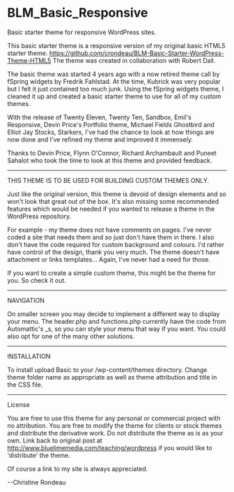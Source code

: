 BLM_Basic_Responsive
====================

Basic starter theme for responsive WordPress sites. 

This basic starter theme is a responsive version of my original basic HTML5 starter theme. 
https://github.com/crondeau/BLM-Basic-Starter-WordPress-Theme-HTML5
The theme was created in collaboration with Robert Dall.

The basic theme was started 4 years ago with a now retired theme call by fSpring widgets by Fredrik Fahlstad.
At the time, Kubrick was very popular but I felt it just contained too much junk.
Using the fSpring widgets theme, I cleaned it up and created a basic starter theme to use for all of my custom themes.

With the release of Twenty Eleven, Twenty Ten, Sandbox, Emil's Responsive, Devin Price's Portfolio theme, 
Michael Fields Ghostbird and Elliot Jay Stocks, Starkers, I've had the chance to look at how things are now done and I've 
refined my theme and improved it immensely.

Thanks to Devin Price, Flynn O'Connor, Richard Archambault and Puneet Sahalot who took the time to look at this theme and provided feedback.

--------------------------------------------------------

THIS THEME IS TO BE USED FOR BUILDING CUSTOM THEMES ONLY.

Just like the original version, this theme is devoid of design elements and so won't look that great out of the box.
It's also missing some recommended features which would be needed if you wanted to release a theme in the WordPress repository.

For example - my theme does not have comments on pages. I've never coded a site that needs them and so just don't have them in there.
I also don't have the code required for custom background and colours. I'd rather have control of the design, thank you very much.
The theme doesn't have attachment or links templates... Again, I've never had a need for those.

If you want to create a simple custom theme, this might be the theme for you.
So check it out.


------------------------
NAVIGATION

On smaller screen you may decide to implement a different way to display your menu. 
The header.php and functions.php currently have the code from Automattic's _s, so you can style your menu that way if you want.
You could also opt for one of the many other solutions. 


----------
INSTALLATION

To install upload Basic to your /wp-content/themes directory. Change theme folder name as appropriate as well as theme attribution and title in the CSS file.

----------
License

You are free to use this theme for any personal or commercial project with no attribution. 
You are free to modify the theme for clients or stock themes and distribute the derivative work. 
Do not distribute the theme as is as your own. 
Link back to original post at http://www.bluelimemedia.com/teaching/wordpress if you would like to 'distribute' the theme.

Of course a link to my site is always appreciated.

--Christine Rondeau